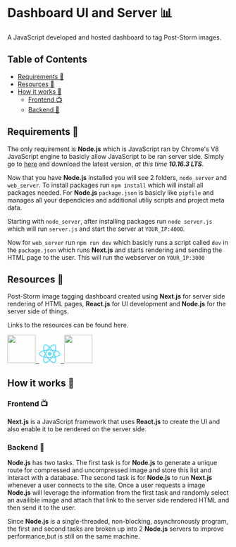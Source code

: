 # Dashboard UI and Server 📊 <!-- omit in toc -->
A JavaScript developed and hosted dashboard to tag Post-Storm images.

## Table of Contents <!-- omit in toc -->

- [Requirements 📝](#requirements-)
- [Resources 💎](#resources-)
- [How it works 🤔](#how-it-works-)
	- [Frontend 📺](#frontend-)
	- [Backend 📡](#backend-)

## Requirements 📝

The only requirement is **Node.js** which is JavaScript ran by Chrome's V8 JavaScript engine to basicly allow JavaScript to be ran server side. Simply go to [here](https://nodejs.org/en/) and download the latest version, *at this time **10.16.3 LTS***.

Now that you have **Node.js** installed you will see 2 folders, `node_server` and `web_server`. To install packages run `npm install` which will install all packages needed. For **Node.js** `package.json` is basicly like `pipfile` and manages all your dependicies and additional utiliy scripts and project meta data.

Starting with `node_server`, after installing packages run `node server.js` which will run `server.js` and start the server at `YOUR_IP:4000`.

Now for `web_server` run `npm run dev` which basicly runs a script called `dev` in the `package.json` which runs **Next.js** and starts rendering and sending the HTML page to the user. This will run the webserver on `YOUR_IP:3000`



## Resources 💎
Post-Storm image tagging dashboard created using **Next.js** for server side rendering of HTML pages, **React.js** for UI development and **Node.js** for the server side of things.

Links to the resources can be found here.

<p >

<a href="https://nextjs.org/">
	<kbd>
		<img src="https://seeklogo.com/images/N/next-js-logo-7929BCD36F-seeklogo.com.png" width="64">
	</kbd>
</a>
<a href="https://reactjs.org/">
	<kbd>
		<img src="data:image/svg+xml;base64,PHN2ZyB4bWxucz0iaHR0cDovL3d3dy53My5vcmcvMjAwMC9zdmciIHZpZXdCb3g9Ii0xMS41IC0xMC4yMzE3NCAyMyAyMC40NjM0OCI+CiAgPHRpdGxlPlJlYWN0IExvZ288L3RpdGxlPgogIDxjaXJjbGUgY3g9IjAiIGN5PSIwIiByPSIyLjA1IiBmaWxsPSIjNjFkYWZiIi8+CiAgPGcgc3Ryb2tlPSIjNjFkYWZiIiBzdHJva2Utd2lkdGg9IjEiIGZpbGw9Im5vbmUiPgogICAgPGVsbGlwc2Ugcng9IjExIiByeT0iNC4yIi8+CiAgICA8ZWxsaXBzZSByeD0iMTEiIHJ5PSI0LjIiIHRyYW5zZm9ybT0icm90YXRlKDYwKSIvPgogICAgPGVsbGlwc2Ugcng9IjExIiByeT0iNC4yIiB0cmFuc2Zvcm09InJvdGF0ZSgxMjApIi8+CiAgPC9nPgo8L3N2Zz4K" width="48">
	</kbd>
</a>
<a href="https://nodejs.org/">
	<kbd>
		<img src="https://nodejs.org/static/images/logos/nodejs-new-pantone-black.png" width="64">
	</kbd>
</a>


</p>


<p align="center">
  
</p>

## How it works 🤔

### Frontend 📺
**Next.js** is a JavaScript framework that uses **React.js** to create the UI and also enable it to be rendered on the server side.

### Backend 📡
**Node.js** has two tasks. The first task is for **Node.js** to generate a unique route for compressed and uncompressed image and store this list and interact with a database. The second task is for **Node.js** to run **Next.js** whenever a user connects to the site. Once a user requests a image **Node.js** will leverage the information from the first task and randomly select an availible image and attach that link to the server side rendered HTML and then send it to the user.

Since **Node.js** is a  single-threaded, non-blocking, asynchronously program, the first and second tasks are broken up into 2 **Node.js** servers to improve performance,but is still on the same machine.

